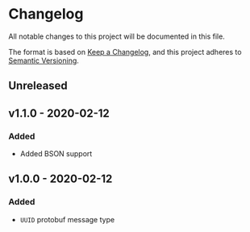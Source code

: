 # Changelog

All notable changes to this project will be documented in this file.

The format is based on [Keep a Changelog][], and this project adheres to
[Semantic Versioning][].

## Unreleased

## v1.1.0 - 2020-02-12

### Added

- Added BSON support

## v1.0.0 - 2020-02-12

### Added

- `UUID` protobuf message type

[keep a changelog]: https://keepachangelog.com/en/1.0.0/
[semantic versioning]: https://semver.org/spec/v2.0.0.html

